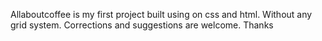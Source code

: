Allaboutcoffee is my first project built using on css and html. Without any grid system. Corrections and suggestions are welcome. Thanks
